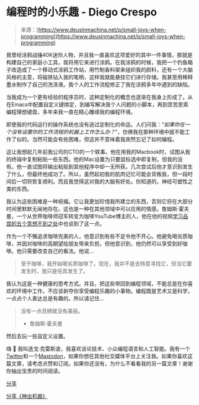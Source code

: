 <!--yml

category: 未分类

date: 2024-05-27 14:45:53

-->

# 编程时的小乐趣 - Diego Crespo

> 来源：[https://www.deusinmachina.net/p/small-joys-when-programming](https://www.deusinmachina.net/p/small-joys-when-programming)

我曾经涂鸦战锤40K迷你人物，并且我一直喜欢这项爱好的其中一件事情，那就是构建自己的家庭小工具，我将用它来进行涂鸦。在我涂鸦的时候，我把一个钓鱼箱子改造成了一个移动式涂鸦工作站，用竹制香料架来组织我的颜料，还有一个大脑风格的主意，将磁铁钻入我的笔柄，这样我就能悬挂它们进行存储。我甚至用稀释墨水制作了自己的洗涤液。我个人的工作流程修正了我在涂鸦多年中遇到的缺陷。

当我成为一个更有经验的程序员时，这种定制化的概念也逐渐在我身上形成了。从在Emacs中配置自定义键绑定，到编写解决我个人问题的小脚本，再到苦苦思索编程理想键盘，多年来我一直在精心雕琢我的编程环境。

即使我的代码运行的操作系统也没有逃过定制化的命运。人们问我：“*如果你在一个没有设置你的工作流程的机器上工作怎么办？*”，仿佛我在那种环境中就不能工作了似的。当然可能会有些困难，但这并不意味着我突然忘记了如何编程。

这让我想起几年前我公司的CTO的一个轶事。他在用我的Macbook时，试图从我的终端中复制粘贴一些东西。他的Mac设置为只要鼠标选中即复制，但我的没有。他一直试图将输出粘贴到其他程序中却一无所获。几次尝试后他才意识到发生了什么，但最终他成功了。所以，虽然起初我的肌肉记忆可能会背叛我，但一段时间后一切将恢复顺利。而且我觉得这对我的大脑有好处。你知道的，神经可塑性之类的东西。

我认为这些困难是一种祝福。它让我更加珍惜我所建立的东西，否则它将在大部分时间里默默无闻地存在。这也是一种在其他领域中可以应用的情感。詹姆斯·霍夫曼，一个从世界咖啡师冠军转变为咖啡YouTube博主的人，他在他的视频[学习品尝的五个意想不到之处](https://www.youtube.com/watch?v=tU1y7hBSgiY)中也谈到了这一点。

作为一个不懈追求咖啡完美的人，他意识到有些不足令他不开心。他避免喝劣质咖啡，并因对咖啡的高期望给朋友带来负担。但他意识到，他仍然可以享受到好咖啡。他只需要改变自己的看法。他说…

> 至于咖啡，我开始喝劣质咖啡了。现在，我并不是去特意寻找它，但当它要发生时，我只是任其发生了。

我认为这是一种健康的思考方式。并且，把这些带回到编程领域，不能总是在你喜欢的环境中工作，不应该剥夺你享受编程乐趣的小事物。编程既是艺术又是科学，一点点个人表达总是有趣的。所以请记住…

> 没有一点丑陋就没有美丽。
> 
> - 詹姆斯·霍夫曼

然后去玩一些自定义设置。

嗨 👋 我叫迭戈·克雷斯波，我喜欢谈论技术、小众编程语言和人工智能。我有一个[Twitter](https://twitter.com/deusinmach)和一个[Mastodon](https://mastodon.social/deck/@DiegoCrespo)，如果你想在其他社交媒体平台上关注我。如果你喜欢这篇文章，请考虑点赞和订阅。如果你还没有，为什么不看看我的另一篇文章！谢谢你抽出宝贵的时间阅读。

[分享](https://www.deusinmachina.net/p/contemplating-loss-in-the-digital?utm_source=substack&utm_medium=email&utm_content=share&action=share&token=eyJ1c2VyX2lkIjoxMDA1NTI0NjQsInBvc3RfaWQiOjEzNzEyNzc4MywiaWF0IjoxNjk1MzA3NDMzLCJleHAiOjE2OTc4OTk0MzMsImlzcyI6InB1Yi0xMTQ2MzU5Iiwic3ViIjoicG9zdC1yZWFjdGlvbiJ9.xfTsuo9K9txQ2hSv0AsAPTMqJm3sx3EVKCy-A-PvuPo)

[分享《神出机器》](https://www.deusinmachina.net/?utm_source=substack&utm_medium=email&utm_content=share&action=share)

